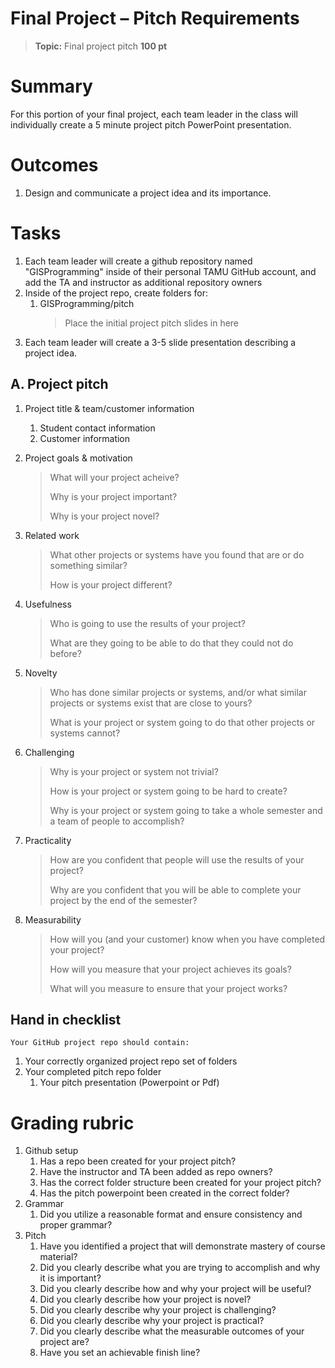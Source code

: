 # Final Project – Pitch Requirements

>**Topic:** Final project pitch
>**100 pt**
> 

# Summary
For this portion of your final project, each team leader in the class will individually create a 5 minute project pitch PowerPoint presentation. 

# Outcomes
1. Design and communicate a project idea and its importance. 

# Tasks
1. Each team leader will create a github repository named "GISProgramming" inside of their personal TAMU GitHub account, and add the TA and instructor as additional repository owners
2. Inside of the project repo, create folders for:
    1. GISProgramming/pitch
        > Place the initial project pitch slides in here
3. Each team leader will create a 3-5 slide presentation describing a project idea.

## A. Project pitch

1. Project title & team/customer information
    1. Student contact information
    2. Customer information
3. Project goals & motivation
    > What will your project acheive?
    >
    > Why is your project important?
    >
    > Why is your project novel?
4. Related work
    > What other projects or systems have you found that are or do something similar?
    >
    > How is your project different?

5. Usefulness
    > Who is going to use the results of your project?
    >
    > What are they going to be able to do that they could not do before? 

6. Novelty
    > Who has done similar projects or systems, and/or what similar projects or systems exist that are close to yours?
    >
    > What is your project or system going to do that other projects or systems cannot?

7. Challenging
    > Why is your project or system not trivial? 
    >
    > How is your project or system going to be hard to create?
    >
    > Why is your project or system going to take a whole semester and a team of people to accomplish?

8. Practicality
    > How are you confident that people will use the results of your project? 
    >
    > Why are you confident that you will be able to complete your project by the end of the semester?

9. Measurability
    > How will you (and your customer) know when you have completed your project? 
    >
    > How will you measure that your project achieves its goals?
    >
    > What will you measure to ensure that your project works?

## Hand in checklist
    Your GitHub project repo should contain:
1. Your correctly organized project repo set of folders
2. Your completed pitch repo folder
    1. Your pitch presentation (Powerpoint or Pdf)

# Grading rubric
1. Github setup
    1. Has a repo been created for your project pitch?
    2. Have the instructor and TA been added as repo owners?
    3. Has the correct folder structure been created for your project pitch?
    4. Has the pitch powerpoint been created in the correct folder?
2. Grammar
    1. Did you utilize a reasonable format and ensure consistency and proper grammar?
3. Pitch
    1. Have you identified a project that will demonstrate mastery of course material?
    2. Did you clearly describe what you are trying to accomplish and why it is important?
    3. Did you clearly describe how and why your project will be useful?
    4. Did you clearly describe how your project is novel?
    5. Did you clearly describe why your project is challenging?
    6. Did you clearly describe why your project is practical?
    7. Did you clearly describe what the measurable outcomes of your project are?
    3. Have you set an achievable finish line?
